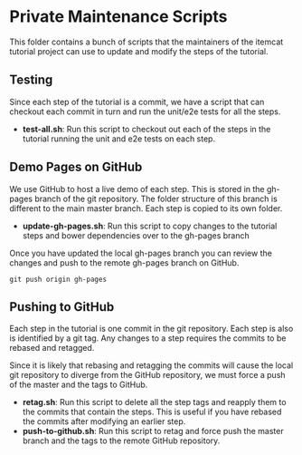 # Private Maintenance Scripts

This folder contains a bunch of scripts that the maintainers of the itemcat tutorial project
can use to update and modify the steps of the tutorial.

## Testing

Since each step of the tutorial is a commit, we have a script that can checkout each commit in turn
and run the unit/e2e tests for all the steps.

- **test-all.sh**: Run this script to checkout out each of the steps in the tutorial running the
  unit and e2e tests on each step.

## Demo Pages on GitHub

We use GitHub to host a live demo of each step.  This is stored in the gh-pages branch of the git
repository.  The folder structure of this branch is different to the main master branch. Each step
is copied to its own folder.

- **update-gh-pages.sh**: Run this script to copy changes to the tutorial steps and bower dependencies
  over  to the gh-pages branch

Once you have updated the local gh-pages branch you can review the changes and push to the remote
gh-pages branch on GitHub.


```
git push origin gh-pages
```

## Pushing to GitHub

Each step in the tutorial is one commit in the git repository. Each step is also is identified by a
git tag. Any changes to a step requires the commits to be rebased and retagged.

Since it is likely that rebasing and retagging the commits will cause the local git repository to
diverge from the GitHub repository, we must force a push of the master and the tags to GitHub.

- **retag.sh**: Run this script to delete all the step tags and reapply them to the commits that
  contain the steps.  This is useful if you have rebased the commits after modifying an earlier
  step.
- **push-to-github.sh**: Run this script to retag and force push the master branch and the tags to
  the remote GitHub repository.
